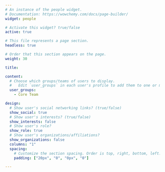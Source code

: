 ```yaml
---
# An instance of the people widget.
# Documentation: https://wowchemy.com/docs/page-builder/
widget: people

# Activate this widget? true/false
active: true

# This file represents a page section.
headless: true

# Order that this section appears on the page.
weight: 30

title: 

content:
  # Choose which groups/teams of users to display.
  #   Edit `user_groups` in each user's profile to add them to one or more of these groups.
  user_groups:
    - Core Team

design:
  # Show user's social networking links? (true/false)
  show_social: true
  # Show user's interests? (true/false)
  show_interests: false
  # Show user's role?
  show_role: true
  # Show user's organizations/affiliations?
  show_organizations: false
  columns: "1"
  spacing:
    # Customize the section spacing. Order is top, right, bottom, left.
    padding: ["20px", "0", "0px", "0"]

---
```

